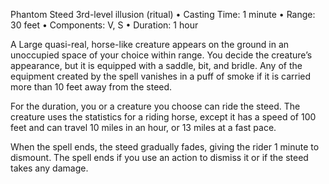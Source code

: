 Phantom Steed
3rd-level illusion (ritual)
• Casting Time: 1 minute
• Range: 30 feet
• Components: V, S
• Duration: 1 hour 

A Large quasi-real, horse-like creature appears on the ground in an unoccupied space of your choice within range. You decide the creature’s appearance, but it is equipped with a saddle, bit, and bridle. Any of the equipment created by the spell vanishes in a puff of smoke if it is carried more than 10 feet away from the steed.

For the duration, you or a creature you choose can ride the steed. The creature uses the statistics for a riding horse, except it has a speed of 100 feet and can travel 10 miles in an hour, or 13 miles at a fast pace. 

When the spell ends, the steed gradually fades, giving the rider 1 minute to dismount. The spell ends if you use an action to dismiss it or if the steed takes any damage.